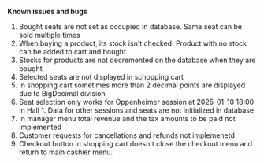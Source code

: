 **Known issues and bugs**

1. Bought seats are not set as occupied in database. Same seat can be sold multiple times
2. When buying a product, its stock isn't checked. Product with no stock can be added to cart and bought
3. Stocks for products are not decremented on the database when they are bought
4. Selected seats are not displayed in schopping cart
5. In shopping cart sometimes more than 2 decimal points are displayed due to BigDecimal division
6. Seat selection only works for Oppenheimer session at 2025-01-10 18:00 in Hall 1. Data for other sessions and seats are not initialized in database
7. In manager menu total revenue and the tax amounts to be paid not implemented
8. Customer requests for cancellations and refunds not implemenetd
9. Checkout button in shopping cart doesn't close the checkout menu and return to main cashier menu.

